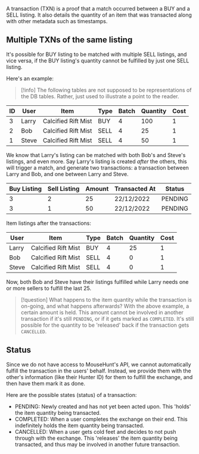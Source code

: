 A transaction (TXN) is a proof that a match occurred between a BUY and a SELL listing. It also details the quantity of an item that was transacted along with other metadata such as timestamps. 

## Multiple TXNs of the same listing

It's possible for BUY listing to be matched with multiple SELL listings, and vice versa, if the BUY listing's quantity cannot be fulfilled by just one SELL listing.

Here's an example:

> [!info]
> The following tables are not supposed to be representations of the DB tables. Rather, just used to illustrate a point to the reader.

ID | User | Item | Type | Batch | Quantity | Cost
-- |---- | ---- | ---- | ----- | -------- | ----
3  | Larry | Calcified Rift Mist | BUY  | 4 | 100 | 1
2  | Bob | Calcified Rift Mist | SELL | 4 | 25 | 1
1  | Steve | Calcified Rift Mist | SELL | 4| 50 | 1

We know that Larry's listing can be matched with both Bob's and Steve's listings, and even more. Say Larry's listing is created _after_ the others, this will trigger a match, and generate two transactions: a transaction between Larry and Bob, and one between Larry and Steve. 

Buy Listing | Sell Listing | Amount | Transacted At | Status
-- | -- | -- | -- | --
3 | 2  | 25 | 22/12/2022 | PENDING
3 | 1 | 50 | 22/12/2022 | PENDING

Item listings after the transactions:

User | Item | Type | Batch | Quantity | Cost
---- | ---- | ---- | ----- | -------- | ----
Larry | Calcified Rift Mist | BUY  | 4 | 25 | 1
Bob | Calcified Rift Mist | SELL | 4 | 0 | 1
Steve | Calcified Rift Mist | SELL | 4| 0 | 1

Now, both Bob and Steve have their listings fulfilled while Larry needs one or more sellers to fulfill the last 25.

> [!question] What happens to the item quantity while the transaction is on-going, and what happens afterwards?
> With the above example, a certain amount is held. This amount cannot be involved in another transaction if it's still `PENDING`, or if it gets marked as `COMPLETED`. It's still possible for the quantity to be 'released' back if the transaction gets `CANCELLED`.

## Status

Since we do not have access to MouseHunt's API, we cannot automatically fulfill the transaction in the users' behalf. Instead, we provide them with the other's information (like their Hunter ID) for them to fulfill the exchange, and then have them mark it as done.

Here are the possible states (status) of a transaction:

- PENDING: Newly created and has not yet been acted upon. This 'holds' the item quantity being transacted.
- COMPLETED: When a user completes the exchange on their end. This indefinitely holds the item quantity being transacted.
- CANCELLED: When a user gets cold feet and decides to not push through with the exchange. This 'releases' the item quantity being transacted, and thus may be involved in another future transaction.